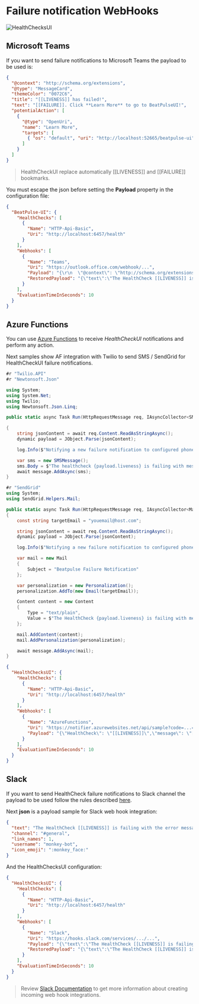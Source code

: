 # Failure notification WebHooks

![HealthChecksUI](./images/ui-webhooks.png)

## Microsoft Teams

If you want to send failure notifications to Microsoft Teams the payload to be used is:

```json
{
  "@context": "http://schema.org/extensions",
  "@type": "MessageCard",
  "themeColor": "0072C6",
  "title": "[[LIVENESS]] has failed!",
  "text": "[[FAILURE]]. Click **Learn More** to go to BeatPulseUI!",
  "potentialAction": [
    {
      "@type": "OpenUri",
      "name": "Learn More",
      "targets": [
        { "os": "default", "uri": "http://localhost:52665/beatpulse-ui" }
      ]
    }
  ]
}
```

> HealthCheckUI replace automatically [[LIVENESS]] and [[FAILURE]] bookmarks.

You must escape the json before setting the **Payload** property in the configuration file:

```json
{
  "BeatPulse-UI": {
    "HealthChecks": [
      {
        "Name": "HTTP-Api-Basic",
        "Uri": "http://localhost:6457/health"
      }
    ],
    "Webhooks": [
      {
        "Name": "Teams",
        "Uri": "https://outlook.office.com/webhook/...",
        "Payload": "{\r\n  \"@context\": \"http://schema.org/extensions\",\r\n  \"@type\": \"MessageCard\",\r\n  \"themeColor\": \"0072C6\",\r\n  \"title\": \"[[LIVENESS]] has failed!\",\r\n  \"text\": \"[[FAILURE]] Click **Learn More** to go to BeatPulseUI Portal\",\r\n  \"potentialAction\": [\r\n    {\r\n      \"@type\": \"OpenUri\",\r\n      \"name\": \"Lear More\",\r\n      \"targets\": [\r\n        { \"os\": \"default\", \"uri\": \"http://localhost:52665/beatpulse-ui\" }\r\n      ]\r\n    }\r\n  ]\r\n}",
        "RestoredPayload": "{\"text\":\"The HealthCheck [[LIVENESS]] is recovered. All is up and running\",\"channel\":\"#general\",\"link_names\": 1,\"username\":\"monkey-bot\",\"icon_emoji\":\":monkey_face\" }"
      }
    ],
    "EvaluationTimeInSeconds": 10
  }
}
```

## Azure Functions

You can use [Azure Functions](https://docs.microsoft.com/en-us/azure/azure-functions/) to receive *HealthCheckUI* notifications and perform any action. 

Next samples show AF integration with Twilio to send SMS / SendGrid for HealthCheckUI failure notifications.

```c#
#r "Twilio.API"
#r "Newtonsoft.Json"

using System;
using System.Net;
using Twilio;
using Newtonsoft.Json.Linq;

public static async Task Run(HttpRequestMessage req, IAsyncCollector<SMSMessage> message, TraceWriter log)

{
    string jsonContent = await req.Content.ReadAsStringAsync();
    dynamic payload = JObject.Parse(jsonContent);

    log.Info($"Notifying a new failure notification to configured phone number");

    var sms = new SMSMessage();
    sms.Body = $"The healthcheck {payload.liveness} is failing with message {payload.message}";
    await message.AddAsync(sms);
}

```

```c# 
#r "SendGrid"
using System;
using SendGrid.Helpers.Mail;

public static async Task Run(HttpRequestMessage req, IAsyncCollector<Mail> message, TraceWriter log)
{
    const string targetEmail = "youemail@host.com";

    string jsonContent = await req.Content.ReadAsStringAsync();
    dynamic payload = JObject.Parse(jsonContent);

    log.Info($"Notifying a new failure notification to configured phone number");

    var mail = new Mail
    {
        Subject = "Beatpulse Failure Notification"
    };

    var personalization = new Personalization();
    personalization.AddTo(new Email(targetEmail));

    Content content = new Content
    {
        Type = "text/plain",
        Value = $"The HealthCheck {payload.liveness} is failing with message {payload.message}"
    };

    mail.AddContent(content);
    mail.AddPersonalization(personalization);

    await message.AddAsync(mail);
}
```

```json
{
  "HealthChecksUI": {
    "HealthChecks": [
      {
        "Name": "HTTP-Api-Basic",
        "Uri": "http://localhost:6457/health"
      }
    ],
    "Webhooks": [
      {
        "Name": "AzureFunctions",
        "Uri": "https://notifier.azurewebsites.net/api/sample?code=...==",
        "Payload": "{\"HealthCheck\": \"[[LIVENESS]]\",\"message\": \"[[FAILURE]]\"}"
      }
    ],
    "EvaluationTimeInSeconds": 10
  }
}
```

## Slack

If you want to send HealthCheck failure notifications to Slack channel the payload to be used follow the rules described [here](https://api.slack.com/incoming-webhooks).

Next **json** is a payload sample for Slack web hook integration:

```json
{
  "text": "The HealthCheck [[LIVENESS]] is failing with the error message [[FAILURE]]. <http://yourappstatus|Click here> to get more details",
  "channel": "#general",
  "link_names": 1,
  "username": "monkey-bot",
  "icon_emoji": ":monkey_face:"
}
```

And the HealthChecksUI configuration:

```json
{
  "HealthChecksUI": {
    "HealthChecks": [
      {
        "Name": "HTTP-Api-Basic",
        "Uri": "http://localhost:6457/health"
      }
    ],
    "Webhooks": [
      {
        "Name": "Slack",
        "Uri": "https://hooks.slack.com/services/.../...",
        "Payload": "{\"text\":\"The HealthCheck [[LIVENESS]] is failing with the error message [[FAILURE]]. <http://yourappstatus|Click here> to get more details.\",\"channel\":\"#general\",\"link_names\": 1,\"username\":\"monkey-bot\",\"icon_emoji\":\":monkey_face:\"}",
        "RestoredPayload": "{\"text\":\"The HealthCheck [[LIVENESS]] is recovered. All is up and running for the $HOSTNAME application.\",\"channel\":\"#general\",\"link_names\": 1,\"username\":\"monkey-bot\",\"icon_emoji\":\":monkey_face\" }"
      }
    ],
    "EvaluationTimeInSeconds": 10
  }
}
```

> Review [Slack Documentation](https://slack.com/) to get more information about creating incoming web hook integrations.
